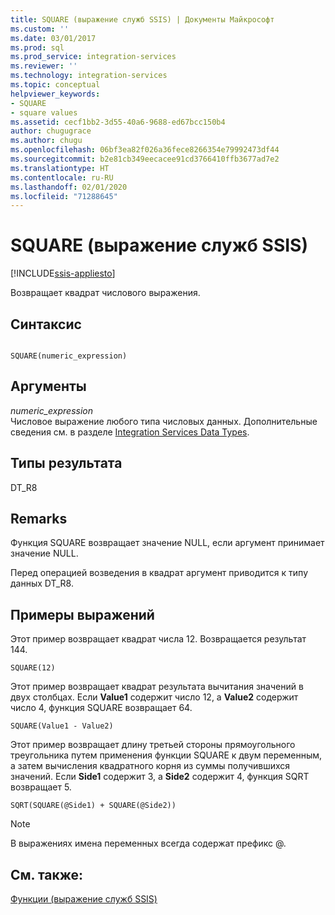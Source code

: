 ```yaml
---
title: SQUARE (выражение служб SSIS) | Документы Майкрософт
ms.custom: ''
ms.date: 03/01/2017
ms.prod: sql
ms.prod_service: integration-services
ms.reviewer: ''
ms.technology: integration-services
ms.topic: conceptual
helpviewer_keywords:
- SQUARE
- square values
ms.assetid: cecf1bb2-3d55-40a6-9688-ed67bcc150b4
author: chugugrace
ms.author: chugu
ms.openlocfilehash: 06bf3ea82f026a36fece8266354e79992473df44
ms.sourcegitcommit: b2e81cb349eecacee91cd3766410ffb3677ad7e2
ms.translationtype: HT
ms.contentlocale: ru-RU
ms.lasthandoff: 02/01/2020
ms.locfileid: "71288645"
---
```

# <a name="square-ssis-expression"></a>SQUARE (выражение служб SSIS)

[!INCLUDE[ssis-appliesto](../../includes/ssis-appliesto-ssvrpluslinux-asdb-asdw-xxx.md)]


  Возвращает квадрат числового выражения.  
  
## <a name="syntax"></a>Синтаксис  
  
```  
  
SQUARE(numeric_expression)  
```  
  
## <a name="arguments"></a>Аргументы  
 *numeric_expression*  
 Числовое выражение любого типа числовых данных. Дополнительные сведения см. в разделе [Integration Services Data Types](../../integration-services/data-flow/integration-services-data-types.md).  
  
## <a name="result-types"></a>Типы результата  
 DT_R8  
  
## <a name="remarks"></a>Remarks  
 Функция SQUARE возвращает значение NULL, если аргумент принимает значение NULL.  
  
 Перед операцией возведения в квадрат аргумент приводится к типу данных DT_R8.  
  
## <a name="expression-examples"></a>Примеры выражений  
 Этот пример возвращает квадрат числа 12. Возвращается результат 144.  
  
```  
SQUARE(12)  
```  
  
 Этот пример возвращает квадрат результата вычитания значений в двух столбцах. Если **Value1** содержит число 12, а **Value2** содержит число 4, функция SQUARE возвращает 64.  
  
```  
SQUARE(Value1 - Value2)  
```  
  
 Этот пример возвращает длину третьей стороны прямоугольного треугольника путем применения функции SQUARE к двум переменным, а затем вычисления квадратного корня из суммы получившихся значений. Если **Side1** содержит 3, а **Side2** содержит 4, функция SQRT возвращает 5.  
  
```  
SQRT(SQUARE(@Side1) + SQUARE(@Side2))  
```  
  
> [!NOTE]  
>  В выражениях имена переменных всегда содержат префикс \@.  
  
## <a name="see-also"></a>См. также:  
 [Функции (выражение служб SSIS)](../../integration-services/expressions/functions-ssis-expression.md)  
  
  
